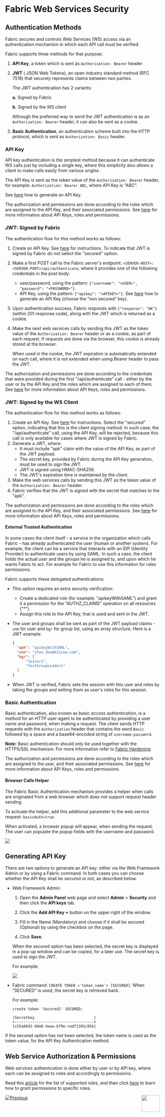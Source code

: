 # **Fabric Web Services Security** 

## Authentication Methods

Fabric secures and controls Web Services (WS) access via an authentication mechanism in which each API call must be verified. 

Fabric supports three methods for that purpose:

1. **API Key**, a token which is sent as `Authorization: Bearer` header

2. **JWT** ( JSON Web Tokens), an open industry standard method (RFC 7519) that securely represents claims between two parties. 

   The JWT authentication has 2 variants:

   **a.** Signed by Fabric 

   **b.** Signed by the WS client

   Although the preferred way to send the JWT authentication is as an `Authorization: Bearer` header, it can also be sent as a cookie.

3. **Basic Authentication**, an authentication scheme built into the HTTP protocol, which is sent as `Authorization: Basic` header.

### API Key

API key authentication is the simplest method because it can authenticate WS calls just by including a single key, where this simplicity also allows a client to make calls easily from various origins.

The API Key is sent as the token value of the `Authorization: Bearer` header, for example: `Authorization: Bearer ABC`, where API Key is "ABC".

See [here](/articles/26_fabric_security/05_fabric_webservices_security.md#generating-api-key) how to generate an API Key.

The authorization and permissions are done according to the roles which are assigned to the API Key, and their associated permissions. See [here](/articles/17_fabric_credentials/01_fabric_credentials_overview.md) for more information about API Keys, roles and permissions.

### JWT: Signed by Fabric

The authentication flow for this method works as follows:

1. Create an API Key. See [here](/articles/26_fabric_security/05_fabric_webservices_security.md#generating-api-key) for instructions. To indicate that JWT is signed by Fabric do not select the "secured" option.

2. Make a first POST call to the Fabric server's endpoint: `<SERVER-HOST>:<SERVER-PORT>/api/authenticate`, where it provides one of the following credentials in the post body:

   - user/password, using the pattern: `{"username": "<USER>", "password": "<PASSWORD>"}`.
   - API Key, using the pattern: `{"apikey": "<APIKEY>"}`. See [here](/articles/26_fabric_security/05_fabric_webservices_security.md#generating-api-key) how to generate an API Key (choose the "non secured" key).

3. Upon authentication success, Fabric responds with `{"response": "OK"}` (within 201 response code), along with the JWT which is returned as a cookie.

4. Make the next web services calls by sending this JWT as the token value of the `Authorization: Bearer` header or as a cookie, as part of each request. If requests are done via the browser, this cookie is already stored at the browser.  

   When used in the cookie, the JWT expiration is automatically extended on each call, where it is not extended when using Bearer header to pass the JWT.

The authorization and permissions are done according to the credentials that were provided during the first "/api/authenticate" call - either by the user or by the API Key and the roles which are assigned to each of them. See [here](/articles/17_fabric_credentials/01_fabric_credentials_overview.md) for more information about API Keys, roles and permissions.



### JWT: Signed by the WS Client

The authentication flow for this method works as follows:

1. Create an API Key. See [here](/articles/26_fabric_security/05_fabric_webservices_security.md#generating-api-key) for instructions. Select the "secured" option, indicating that this is the client signing method. In such case, the "/api/authenticate" call, using the API Key, will be rejected, because this call is only available for cases where JWT is signed by Fabric.
2. Generate a JWT, where:
   - It must include "apk" claim with the value of the API Key, as part of the JWT payload.
   - The secret key, provided by Fabric during the API Key generation, must be used to sign the JWT.
   - JWT is signed using HMAC-SHA256.
   - The JWT's expiration time is maintained by the client.
3. Make the web services calls by sending this JWT as the token value of the `Authorization: Bearer` header.
4. Fabric verifies that the JWT is signed with the secret that matches to the "apk".

The authorization and permissions are done according to the roles which are assigned to the API Key, and their associated permissions. See [here](/articles/17_fabric_credentials/01_fabric_credentials_overview.md) for more information about API Keys, roles and permissions.



#### External Trusted Authentication 

In some cases the client itself - a service in the organization which calls Fabric - has already authenticated the user (human or another system). For example, the client can be a service that interacts with an IDP (Identity Provider) to authenticate users by using SAML. In such a case, the client holds the actual user and the groups he is assigned to, and upon which he wants Fabric to act. For example for Fabric to use this information for roles permissions.

Fabric supports these delegated authentications:

* This option requires an extra security verification: 

  * Create a dedicated role (for example: "apikeyWithSAML") and grant it a permission for the "AUTHZ_CLAIMS" operation on all resources ("*").
  * Assign this role to the API Key, that is used and sent in the JWT. 

* The user and groups shall be sent as part of the JWT payload claims - `unm` for user and `bgr` for group list, using an array structure. Here is  a JWT example:

  ```json
  {
  	"apk": "apikeyWithSAML",
  	"unm": "jhon.doe@k2view.com",
  	"bgr": [
  		"tester1",
  		"testGroupLeaders"
  	]
  }
  ```

* When JWT is verified, Fabric sets the session with this user and roles by taking the groups and setting them as user's roles for this session.



### Basic Authentication

Basic authentication, also known as *basic access authentication*, is a method for an HTTP user-agent to be authenticated by providing a user name and password, when making a request. The client sends HTTP requests with the `Authorization` header that contains the word `Basic` followed by a space and a base64-encoded string of `username:password`.

**Note:** Basic authentication should only be used together with the HTTPS/SSL mechanism. For more information refer to [Fabric Hardening](/articles/99_fabric_infras/devops/03_fabric_and_cassandra_hardening.md).

The authorization and permissions are done according to the roles which are assigned to the user, and their associated permissions. See [here](/articles/17_fabric_credentials/01_fabric_credentials_overview.md) for more information about API Keys, roles and permissions.



#### Browser Calls Helper

The Fabric Basic Authentication mechanism provides a helper when calls are originated from a web browser which does not support request header sending.

To activate the helper, add this additional parameter to the web service request: `basicAuth=true`.

When activated, a browser popup will appear, when sending the request. The user can populate the popup fields with the username and password.

<img src="images/05_basic_auth_popup_helper.png">



## Generating API Key  

There are two options to generate an API key: either via the Web Framework Admin or by using a Fabric command. In both cases you can choose whether the API Key shall be secured or not, as described below.

* Web Framework Admin: 

  1. Open the **Admin Panel** web page and select **Admin** > **Security** and then click the **API keys** tab.
  2. Click the **Add API Key +** button on the upper right of the window.

  3. Fill in the Name (Mandatory) and choose if it shall be secured (Optional) by using the checkbox on the page.

  4. Click  **Save**.

  When the secured option has been selected, the secret key is displayed in a pop-up window and can be copied, for a later use. The secret key is used to sign the JWT.

  For example:

  <img src="images/07_fabric_webToken.PNG">

* Fabric command: `CREATE TOKEN <'token_name'> [SECURED]`.  When "SECURED" is used, the secret key is retrieved back.

  For example:

  ```text
  create token 'Secured1' SECURED;

  |Secretkey                           |
  +------------------------------------+
  |c55a86d1-9de6-4aaa-bf9e-cedf1391c95b|
  ```


If the secured option has not been selected,  the token name is used as the token value, for the API Key Authentication method.



## Web Service Authorization & Permissions 

Web services authentication is done either by user or by API key,  where each can be assigned to roles and accordingly to permissions.


Read this [article](/articles/17_fabric_credentials/01_fabric_credentials_overview.md#rbac-in-fabric) for the list of supported roles, and then click [here](/articles/17_fabric_credentials/02_fabric_credentials_commands.md#grant-ws_name-to-role-) to learn how to grant permissions to specific roles.








[![Previous](/articles/images/Previous.png)](/articles/26_fabric_security/04_fabric_interfaces_security.md)[<img align="right" width="60" height="54" src="/articles/images/Next.png">](/articles/26_fabric_security/06_data_masking.md)

